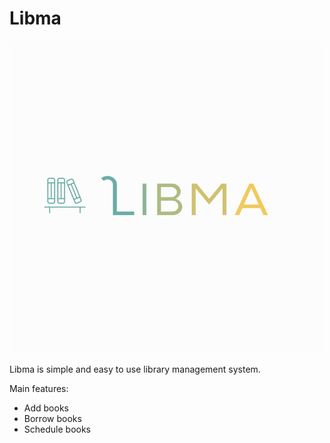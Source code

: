 # Libma

![Libma](./images/Libma.png)

Libma is simple and easy to use library management system.

Main features:

- Add books
- Borrow books
- Schedule books

